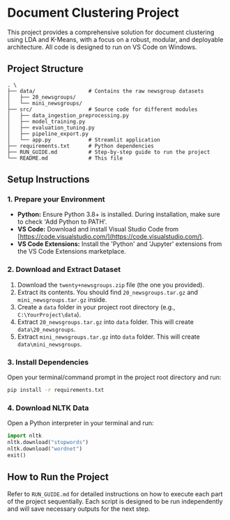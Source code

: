 # Document Clustering Project

This project provides a comprehensive solution for document clustering using LDA and K-Means, with a focus on a robust, modular, and deployable architecture. All code is designed to run on VS Code on Windows.

## Project Structure

```
. \
├── data/                 # Contains the raw newsgroup datasets
│   ├── 20_newsgroups/ 
│   └── mini_newsgroups/
├── src/                  # Source code for different modules
│   ├── data_ingestion_preprocessing.py
│   ├── model_training.py
│   ├── evaluation_tuning.py
│   ├── pipeline_export.py
│   └── app.py            # Streamlit application
├── requirements.txt      # Python dependencies
├── RUN_GUIDE.md          # Step-by-step guide to run the project
└── README.md             # This file
```

## Setup Instructions

### 1. Prepare your Environment

*   **Python:** Ensure Python 3.8+ is installed. During installation, make sure to check 'Add Python to PATH'.
*   **VS Code:** Download and install Visual Studio Code from [https://code.visualstudio.com/](https://code.visualstudio.com/).
*   **VS Code Extensions:** Install the 'Python' and 'Jupyter' extensions from the VS Code Extensions marketplace.

### 2. Download and Extract Dataset

1.  Download the `twenty+newsgroups.zip` file (the one you provided).
2.  Extract its contents. You should find `20_newsgroups.tar.gz` and `mini_newsgroups.tar.gz` inside.
3.  Create a `data` folder in your project root directory (e.g., `C:\YourProject\data`).
4.  Extract `20_newsgroups.tar.gz` into `data` folder. This will create `data\20_newsgroups`.
5.  Extract `mini_newsgroups.tar.gz` into `data` folder. This will create `data\mini_newsgroups`.

### 3. Install Dependencies

Open your terminal/command prompt in the project root directory and run:

```bash
pip install -r requirements.txt
```

### 4. Download NLTK Data

Open a Python interpreter in your terminal and run:

```python
import nltk
nltk.download("stopwords")
nltk.download("wordnet")
exit()
```

## How to Run the Project

Refer to `RUN_GUIDE.md` for detailed instructions on how to execute each part of the project sequentially. Each script is designed to be run independently and will save necessary outputs for the next step.


